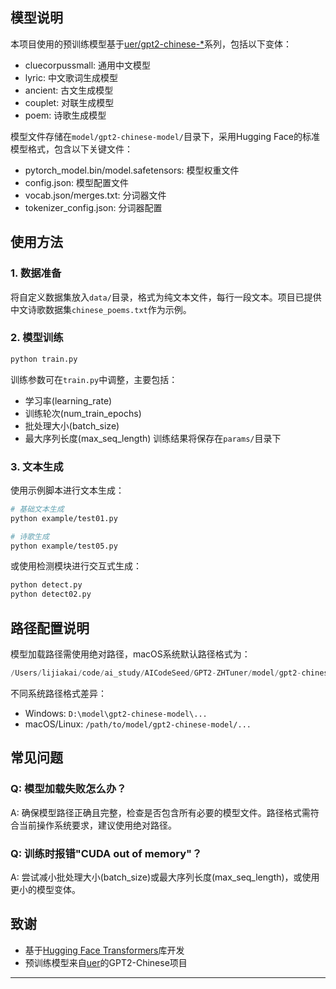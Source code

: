 
## 模型说明
本项目使用的预训练模型基于[uer/gpt2-chinese-*](https://huggingface.co/uer)系列，包括以下变体：
- cluecorpussmall: 通用中文模型
- lyric: 中文歌词生成模型
- ancient: 古文生成模型
- couplet: 对联生成模型
- poem: 诗歌生成模型

模型文件存储在`model/gpt2-chinese-model/`目录下，采用Hugging Face的标准模型格式，包含以下关键文件：
- pytorch_model.bin/model.safetensors: 模型权重文件
- config.json: 模型配置文件
- vocab.json/merges.txt: 分词器文件
- tokenizer_config.json: 分词器配置

## 使用方法
### 1. 数据准备
将自定义数据集放入`data/`目录，格式为纯文本文件，每行一段文本。项目已提供中文诗歌数据集`chinese_poems.txt`作为示例。

### 2. 模型训练
```bash
python train.py
```
训练参数可在`train.py`中调整，主要包括：
- 学习率(learning_rate)
- 训练轮次(num_train_epochs)
- 批处理大小(batch_size)
- 最大序列长度(max_seq_length)
训练结果将保存在`params/`目录下

### 3. 文本生成
使用示例脚本进行文本生成：
```bash
# 基础文本生成
python example/test01.py

# 诗歌生成
python example/test05.py
```
或使用检测模块进行交互式生成：
```bash
python detect.py
python detect02.py
```

## 路径配置说明
模型加载路径需使用绝对路径，macOS系统默认路径格式为：
```python
/Users/lijiakai/code/ai_study/AICodeSeed/GPT2-ZHTuner/model/gpt2-chinese-model/models--uer--[model-name]/snapshots/[hash]/
```
不同系统路径格式差异：
- Windows: `D:\model\gpt2-chinese-model\...`
- macOS/Linux: `/path/to/model/gpt2-chinese-model/...`

## 常见问题
### Q: 模型加载失败怎么办？
A: 确保模型路径正确且完整，检查是否包含所有必要的模型文件。路径格式需符合当前操作系统要求，建议使用绝对路径。

### Q: 训练时报错"CUDA out of memory"？
A: 尝试减小批处理大小(batch_size)或最大序列长度(max_seq_length)，或使用更小的模型变体。

## 致谢
- 基于[Hugging Face Transformers](https://huggingface.co/transformers)库开发
- 预训练模型来自[uer](https://huggingface.co/uer)的GPT2-Chinese项目



---
